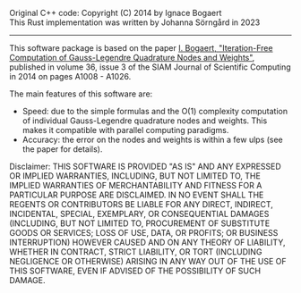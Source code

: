 Original C++ code: Copyright (C) 2014 by Ignace Bogaert  
This Rust implementation was written by Johanna Sörngård in 2023 

---

This software package is based on the paper
   [I. Bogaert, "Iteration-Free Computation of Gauss-Legendre Quadrature Nodes and Weights"](https://doi.org/10.1137/140954969),
   published in volume 36, issue 3 of the SIAM Journal of Scientific Computing in 2014 on pages A1008 - A1026.

The main features of this software are:
- Speed: due to the simple formulas and the O(1) complexity computation of individual Gauss-Legendre 
  quadrature nodes and weights. This makes it compatible with parallel computing paradigms.
- Accuracy: the error on the nodes and weights is within a few ulps (see the paper for details).

Disclaimer:
THIS SOFTWARE IS PROVIDED "AS IS" AND ANY EXPRESSED OR IMPLIED WARRANTIES, INCLUDING, BUT NOT LIMITED TO, THE IMPLIED 
WARRANTIES OF MERCHANTABILITY AND FITNESS FOR A PARTICULAR PURPOSE ARE DISCLAIMED. IN NO EVENT SHALL THE REGENTS OR 
CONTRIBUTORS BE LIABLE FOR ANY DIRECT, INDIRECT, INCIDENTAL, SPECIAL, EXEMPLARY, OR CONSEQUENTIAL DAMAGES (INCLUDING, 
BUT NOT LIMITED TO, PROCUREMENT OF SUBSTITUTE GOODS OR SERVICES; LOSS OF USE, DATA, OR PROFITS; OR BUSINESS INTERRUPTION)
HOWEVER CAUSED AND ON ANY THEORY OF LIABILITY, WHETHER IN CONTRACT, STRICT LIABILITY, OR TORT (INCLUDING NEGLIGENCE OR 
OTHERWISE) ARISING IN ANY WAY OUT OF THE USE OF THIS SOFTWARE, EVEN IF ADVISED OF THE POSSIBILITY OF SUCH DAMAGE.
